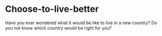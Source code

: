 # Choose-to-live-better

Have you ever wondered what it would be like to live in a new country? Do you not know which country would be right for you? 